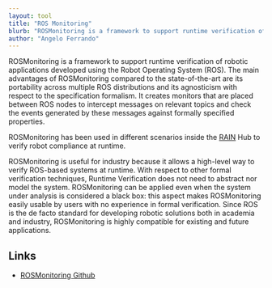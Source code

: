 ```yaml
---
layout: tool
title: "ROS Monitoring"
blurb: "ROSMonitoring is a framework to support runtime verification of robotic applications developed using the Robot Operating System (ROS)."
author: "Angelo Ferrando"
---
```


ROSMonitoring is a framework to support runtime verification of robotic applications developed using the Robot Operating System (ROS). The main advantages of ROSMonitoring compared to the state-of-the-art are its portability across multiple ROS distributions and its agnosticism with respect to the specification formalism. It creates monitors that are placed between ROS nodes to intercept messages on relevant topics and check the events generated by these messages against formally specified properties.

ROSMonitoring has been used in different scenarios inside the [RAIN]({{site.RAIN_HUB_URL}}) Hub to verify robot compliance at runtime.

ROSMonitoring is useful for industry because it allows a high-level way to verify ROS-based systems at runtime. With respect to other formal verification techniques, Runtime Verification does not need to abstract nor model the system. ROSMonitoring can be applied even when the system under analysis is considered a black box: this aspect makes ROSMonitoring easily usable by users with no experience in formal verification. Since ROS is the de facto standard for developing robotic solutions both in academia and industry, ROSMonitoring is highly compatible for existing and future applications.

## Links

* [ROSMonitoring Github](https://github.com/autonomy-and-verification-uol/ROSMonitoring)<i class="fas fa-external-link-alt"></i>
